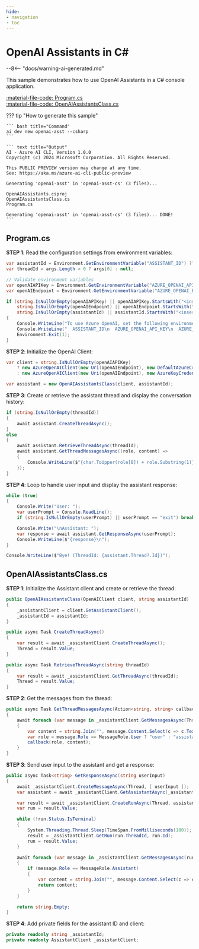 ```yaml
---
hide:
- navigation
- toc
---
```

# OpenAI Assistants in C\#

--8<-- "docs/warning-ai-generated.md"

This sample demonstrates how to use OpenAI Assistants in a C# console application.

[:material-file-code: Program.cs](./samples/openai-asst-cs/Program.cs)  
[:material-file-code: OpenAIAssistantsClass.cs](./samples/openai-asst-cs/OpenAIAssistantsClass.cs)  

??? tip "How to generate this sample"

    ``` bash title="Command"
    ai dev new openai-asst --csharp
    ```

    ``` text title="Output"
    AI - Azure AI CLI, Version 1.0.0
    Copyright (c) 2024 Microsoft Corporation. All Rights Reserved.

    This PUBLIC PREVIEW version may change at any time.
    See: https://aka.ms/azure-ai-cli-public-preview

    Generating 'openai-asst' in 'openai-asst-cs' (3 files)...

    OpenAIAssistants.csproj
    OpenAIAssistantsClass.cs
    Program.cs

    Generating 'openai-asst' in 'openai-asst-cs' (3 files)... DONE!
    ```

## Program.cs

**STEP 1**: Read the configuration settings from environment variables:

``` csharp title="Program.cs"
var assistantId = Environment.GetEnvironmentVariable("ASSISTANT_ID") ?? "<insert your OpenAI assistant ID here>";
var threadId = args.Length > 0 ? args[0] : null;

// Validate environment variables
var openAIAPIKey = Environment.GetEnvironmentVariable("AZURE_OPENAI_API_KEY") ?? "<insert your Azure OpenAI API key here>";
var openAIEndpoint = Environment.GetEnvironmentVariable("AZURE_OPENAI_ENDPOINT") ?? "<insert your Azure OpenAI endpoint here>";

if (string.IsNullOrEmpty(openAIAPIKey) || openAIAPIKey.StartsWith("<insert") ||
    string.IsNullOrEmpty(openAIEndpoint) || openAIEndpoint.StartsWith("<insert") ||
    string.IsNullOrEmpty(assistantId) || assistantId.StartsWith("<insert"))
{
    Console.WriteLine("To use Azure OpenAI, set the following environment variables:");
    Console.WriteLine("  ASSISTANT_ID\n  AZURE_OPENAI_API_KEY\n  AZURE_OPENAI_ENDPOINT");
    Environment.Exit(1);
}
```

**STEP 2**: Initialize the OpenAI Client:

``` csharp title="Program.cs"
var client = string.IsNullOrEmpty(openAIAPIKey)
    ? new AzureOpenAIClient(new Uri(openAIEndpoint), new DefaultAzureCredential())
    : new AzureOpenAIClient(new Uri(openAIEndpoint), new AzureKeyCredential(openAIAPIKey));

var assistant = new OpenAIAssistantsClass(client, assistantId);
```

**STEP 3**: Create or retrieve the assistant thread and display the conversation history:

``` csharp title="Program.cs"
if (string.IsNullOrEmpty(threadId))
{
    await assistant.CreateThreadAsync();
}
else
{
    await assistant.RetrieveThreadAsync(threadId);
    await assistant.GetThreadMessagesAsync((role, content) => 
    {
        Console.WriteLine($"{char.ToUpper(role[0]) + role.Substring(1)}: {content}\n");
    });
}
```

**STEP 4**: Loop to handle user input and display the assistant response:

``` csharp title="Program.cs"
while (true)
{
    Console.Write("User: ");
    var userPrompt = Console.ReadLine();
    if (string.IsNullOrEmpty(userPrompt) || userPrompt == "exit") break;

    Console.Write("\nAssistant: ");
    var response = await assistant.GetResponseAsync(userPrompt);
    Console.WriteLine($"{response}\n");
}

Console.WriteLine($"Bye! (ThreadId: {assistant.Thread?.Id})");
```

## OpenAIAssistantsClass.cs

**STEP 1**: Initialize the Assistant client and create or retrieve the thread:

``` csharp title="OpenAIAssistantsClass.cs"
public OpenAIAssistantsClass(OpenAIClient client, string assistantId)
{
    _assistantClient = client.GetAssistantClient();
    _assistantId = assistantId;
}

public async Task CreateThreadAsync()
{
    var result = await _assistantClient.CreateThreadAsync();
    Thread = result.Value;
}

public async Task RetrieveThreadAsync(string threadId)
{
    var result = await _assistantClient.GetThreadAsync(threadId);
    Thread = result.Value;
}
```

**STEP 2**: Get the messages from the thread:

``` csharp title="OpenAIAssistantsClass.cs"
public async Task GetThreadMessagesAsync(Action<string, string> callback)
{
    await foreach (var message in _assistantClient.GetMessagesAsync(Thread, ListOrder.OldestFirst))
    {
        var content = string.Join("", message.Content.Select(c => c.Text));
        var role = message.Role == MessageRole.User ? "user" : "assistant";
        callback(role, content);
    }
}
```

**STEP 3**: Send user input to the assistant and get a response:

``` csharp title="OpenAIAssistantsClass.cs"
public async Task<string> GetResponseAsync(string userInput)
{
    await _assistantClient.CreateMessageAsync(Thread, [ userInput ]);
    var assistant = await _assistantClient.GetAssistantAsync(_assistantId);

    var result = await _assistantClient.CreateRunAsync(Thread, assistant);
    var run = result.Value;

    while (!run.Status.IsTerminal)
    {
        System.Threading.Thread.Sleep(TimeSpan.FromMilliseconds(100));
        result = _assistantClient.GetRun(run.ThreadId, run.Id);
        run = result.Value;
    }

    await foreach (var message in _assistantClient.GetMessagesAsync(run.ThreadId, ListOrder.NewestFirst))
    {
        if (message.Role == MessageRole.Assistant)
        {
            var content = string.Join("", message.Content.Select(c => c.Text));
            return content;
        }
    }

    return string.Empty;
}
```

**STEP 4**: Add private fields for the assistant ID and client:

``` csharp title="OpenAIAssistantsClass.cs"
private readonly string _assistantId;
private readonly AssistantClient _assistantClient;
```